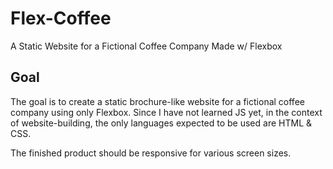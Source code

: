 # Flex-Coffee
A Static Website for a Fictional Coffee Company Made w/ Flexbox

## Goal

The goal is to create a static brochure-like website for a fictional coffee company using only Flexbox. Since I have not learned JS yet, in the context of website-building, the only languages expected to be used are HTML & CSS. 

The finished product should be responsive for various screen sizes. 